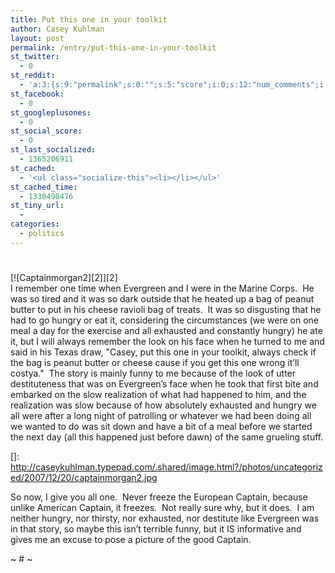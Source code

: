 ```yaml
---
title: Put this one in your toolkit
author: Casey Kuhlman
layout: post
permalink: /entry/put-this-one-in-your-toolkit
st_twitter:
  - 0
st_reddit:
  - 'a:3:{s:9:"permalink";s:0:"";s:5:"score";i:0;s:12:"num_comments";i:0;}'
st_facebook:
  - 0
st_googleplusones:
  - 0
st_social_score:
  - 0
st_last_socialized:
  - 1365206911
st_cached:
  - '<ul class="socialize-this"><li></li></ul>'
st_cached_time:
  - 1330498476
st_tiny_url:
  - 
categories:
  - politics
---
```

# 

[![Captainmorgan2][2]][2]  
I remember one time when Evergreen and I were in the Marine Corps.  He was so tired and it was so dark outside that he heated up a bag of peanut butter to put in his cheese ravioli bag of treats.  It was so disgusting that he had to go hungry or eat it, considering the circumstances (we were on one meal a day for the exercise and all exhausted and constantly hungry) he ate it, but I will always remember the look on his face when he turned to me and said in his Texas draw, "Casey, put this one in your toolkit, always check if the bag is peanut butter or cheese cause if you get this one wrong it’ll costya."  The story is mainly funny to me because of the look of utter destituteness that was on Evergreen’s face when he took that first bite and embarked on the slow realization of what had happened to him, and the realization was slow because of how absolutely exhausted and hungry we all were after a long night of patrolling or whatever we had been doing all we wanted to do was sit down and have a bit of a meal before we started the next day (all this happened just before dawn) of the same grueling stuff.

 []: http://caseykuhlman.typepad.com/.shared/image.html?/photos/uncategorized/2007/12/20/captainmorgan2.jpg

So now, I give you all one.  Never freeze the European Captain, because unlike American Captain, it freezes.  Not really sure why, but it does.  I am neither hungry, nor thirsty, nor exhausted, nor destitute like Evergreen was in that story, so maybe this isn’t terrible funny, but it IS informative and gives me an excuse to pose a picture of the good Captain.

~ # ~
